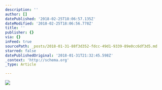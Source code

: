 ```yaml
---
description: ''
author: []
datePublished: '2018-02-25T18:06:57.135Z'
dateModified: '2018-02-25T18:06:56.778Z'
title: ''
publisher: {}
via: {}
inFeed: true
sourcePath: _posts/2018-01-31-88f3d352-fdcc-49d1-9339-89e0cc6df3d5.md
starred: false
datePublishedOriginal: '2018-01-31T21:32:45.598Z'
_context: 'http://schema.org'
_type: Article

---
```

![](https://the-grid-user-content.s3-us-west-2.amazonaws.com/0e1d4a8a-cf8f-428f-bbf7-322efa6f45e0.jpg)